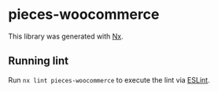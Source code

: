 # pieces-woocommerce

This library was generated with [Nx](https://nx.dev).

## Running lint

Run `nx lint pieces-woocommerce` to execute the lint via [ESLint](https://eslint.org/).
